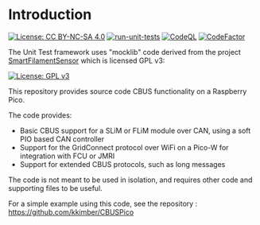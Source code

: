 # Introduction

[![License: CC BY-NC-SA 4.0](https://img.shields.io/badge/License-CC_BY--NC--SA_4.0-lightgrey.svg)](https://creativecommons.org/licenses/by-nc-sa/4.0/) [![run-unit-tests](https://github.com/kkimber/CBUSPicoLib/actions/workflows/unit_tests.yml/badge.svg)](https://github.com/kkimber/CBUSPicoLib/actions/workflows/unit_tests.yml) [![CodeQL](https://github.com/kkimber/CBUSPicoLib/actions/workflows/github-code-scanning/codeql/badge.svg)](https://github.com/kkimber/CBUSPicoLib/actions/workflows/github-code-scanning/codeql) [![CodeFactor](https://www.codefactor.io/repository/github/kkimber/cbuspicolib/badge)](https://www.codefactor.io/repository/github/kkimber/cbuspicolib)

The Unit Test framework uses "mocklib" code derived from the project [SmartFilamentSensor](https://github.com/slavaz/SmartFilamentSensor) which is licensed GPL v3:

[![License: GPL v3](https://img.shields.io/badge/License-GPLv3-blue.svg)](https://www.gnu.org/licenses/gpl-3.0)

This repository provides source code CBUS functionality on a Raspberry Pico.

The code provides:

  * Basic CBUS support for a SLiM or FLiM module over CAN, using a soft PIO based CAN controller
  * Support for the GridConnect protocol over WiFi on a Pico-W for integration with FCU or JMRI
  * Support for extended CBUS protocols, such as long messages

The code is not meant to be used in isolation, and requires other code and supporting files to be useful.

For a simple example using this code, see the repository : https://github.com/kkimber/CBUSPico
